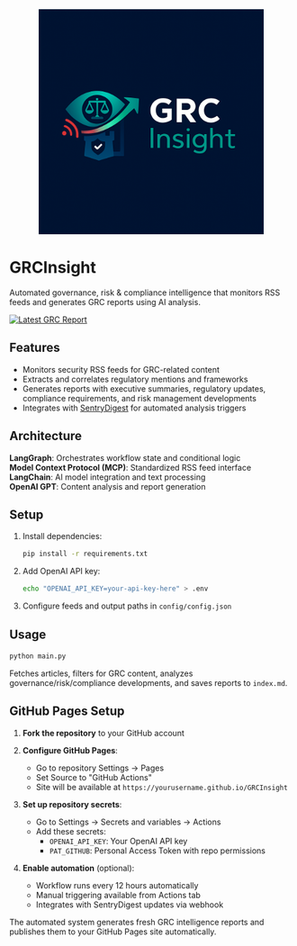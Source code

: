 <div align="center">
  <img src="assets/images/logo.png" alt="GRCInsight Logo" width="400"/>
</div>

# GRCInsight

Automated governance, risk & compliance intelligence that monitors RSS feeds and generates GRC reports using AI analysis.

[![Latest GRC Report](https://img.shields.io/badge/View-Latest%20Report-blue)](https://ricomanifesto.github.io/GRCInsight/)

## Features

- Monitors security RSS feeds for GRC-related content
- Extracts and correlates regulatory mentions and frameworks
- Generates reports with executive summaries, regulatory updates, compliance requirements, and risk management developments
- Integrates with [SentryDigest](https://github.com/ricomanifesto/SentryDigest) for automated analysis triggers

## Architecture

**LangGraph**: Orchestrates workflow state and conditional logic  
**Model Context Protocol (MCP)**: Standardized RSS feed interface  
**LangChain**: AI model integration and text processing  
**OpenAI GPT**: Content analysis and report generation

## Setup

1. Install dependencies:
   ```bash
   pip install -r requirements.txt
   ```

2. Add OpenAI API key:
   ```bash
   echo "OPENAI_API_KEY=your-api-key-here" > .env
   ```

3. Configure feeds and output paths in `config/config.json`

## Usage

```bash
python main.py
```

Fetches articles, filters for GRC content, analyzes governance/risk/compliance developments, and saves reports to `index.md`.

## GitHub Pages Setup

1. **Fork the repository** to your GitHub account

2. **Configure GitHub Pages**:
   - Go to repository Settings → Pages
   - Set Source to "GitHub Actions"
   - Site will be available at `https://yourusername.github.io/GRCInsight`

3. **Set up repository secrets**:
   - Go to Settings → Secrets and variables → Actions
   - Add these secrets:
     - `OPENAI_API_KEY`: Your OpenAI API key
     - `PAT_GITHUB`: Personal Access Token with repo permissions

4. **Enable automation** (optional):
   - Workflow runs every 12 hours automatically
   - Manual triggering available from Actions tab
   - Integrates with SentryDigest updates via webhook

The automated system generates fresh GRC intelligence reports and publishes them to your GitHub Pages site automatically.